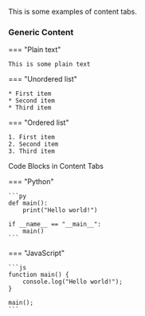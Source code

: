This is some examples of content tabs.

### Generic Content

=== "Plain text"

    This is some plain text

=== "Unordered list"

    * First item
    * Second item
    * Third item

=== "Ordered list"

    1. First item
    2. Second item
    3. Third item

Code Blocks in Content Tabs

=== "Python"

    ```py
    def main():
        print("Hello world!")

    if __name__ == "__main__":
        main()
    ```

=== "JavaScript"

    ```js
    function main() {
        console.log("Hello world!");
    }

    main();
    ```